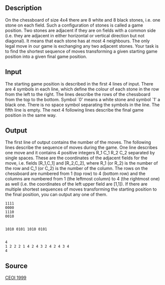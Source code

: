 <h2>Description</h2><p>On the chessboard of size 4x4 there are 8 white and 8 black stones, i.e. one stone on each field. Such a configuration of stones is called a game position. Two stones are adjacent if they are on fields with a common side (i.e. they are adjacent in either horizontal or vertical direction but not diagonal). It means that each stone has at most 4 neighbours. The only legal move in our game is exchanging any two adjacent stones. Your task is to find the shortest sequence of moves transforming a given starting game position into a given final game position.</p><h2>Input</h2><p>The starting game position is described in the first 4 lines of input. There are 4 symbols in each line, which define the colour of each stone in the row from the left to the right.  The lines describe the rows of the chessboard from the top to the bottom. Symbol `0' means a white stone and symbol `1' a black one. There is no space symbol separating the symbols in the line. The fifth line is empty. The next 4 following lines describe the final game position in the same way.</p><h2>Output</h2><p>The first line of output contains the number of the moves. The following lines describe the sequence of moves during the game. One line describes one move and it contains 4 positive integers R_1 C_1 R_2 C_2 separated by single spaces. These are the coordinates of the adjacent fields for the move, i.e. fields [R_1,C_1] and [R_2,C_2], where R_1 (or R_2) is the number of the row and C_1 (or C_2) is the number of the column. The rows on the chessboard are numbered from 1 (top row) to 4 (bottom row) and the columns are numbered from 1 (the leftmost column) to 4 (the rightmost one) as well (i.e. the coordinates of the left upper field are [1,1]).  If there are multiple shortest sequences of moves transforming the starting position to the final position, you can output any one of them.</p><pre><code class="language-input1">1111
0000
1110
0010

1010
0101
1010
0101</code></pre><pre><code class="language-output1">4
1 2 2 2
1 4 2 4
3 2 4 2
4 3 4 4</code></pre><h2>Source</h2><a href="searchproblem?field=source&amp;key=CEOI+1999">CEOI 1999</a>